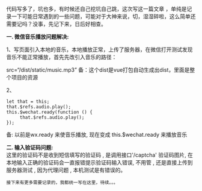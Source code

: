 代码写多了，坑也多，有时候还自己挖坑自己跳，这次写这一篇文章 ，单纯是记录一下可能日常遇到的一些问题，可能对于大神来说，切，湿湿碎啦，这么简单还需要记吗？没事，先记下来，日后好相查。

**一. 微信音乐播放问题解决:**

1、写页面引入本地的音乐，本地播放正常，上传了服务器，在微信打开测试发现音乐不能正常播放，首先先改引入音乐的路径：

src=“/dist/static/music.mp3”   备：这个dist是vue打包自动生成出dist，里面是整个项目的资源

2、

```
let that = this;
that.$refs.audio.play();
this.$wechat.ready(function () {
     that.$refs.audio.play();
});
```

备: 以前是wx.ready    来使音乐播放, 现在变成  this.$wechat.ready  来播放音乐

**二. 输入验证码问题:**  
       这里的验证码不是收到短信填写的验证码 ,  是调用接口'/captcha' 验证码图片, 在本地输入正确的验证码会一直报错提示验证码输入错误,  不用管  ,   还是直接上传到服务器测试  ,  因为代理问题  ,  本机测试是有错误的。  
  
    接下来有更多需要记录的，我都统一写在这里，待续。。。

